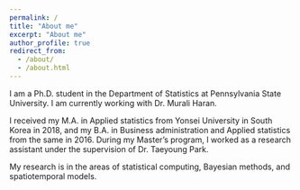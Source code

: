 ```yaml
---
permalink: /
title: "About me"
excerpt: "About me"
author_profile: true
redirect_from: 
  - /about/
  - /about.html
---
```


I am a Ph.D. student in the Department of Statistics at Pennsylvania State University. I am currently working with Dr. Murali Haran.

I received my M.A. in Applied statistics from Yonsei University in South Korea in 2018, and my B.A. in Business administration and Applied statistics from the same in 2016. During my Master’s program, I worked as a research assistant under the supervision of Dr. Taeyoung Park.

My research is in the areas of statistical computing, Bayesian methods, and spatiotemporal models.
